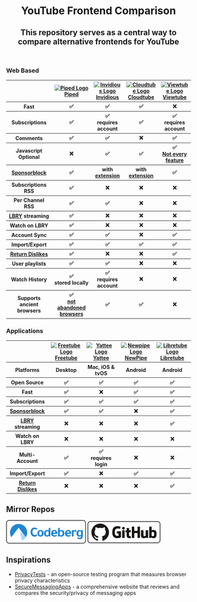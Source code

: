 <html>
  <header>
    <h1>YouTube Frontend Comparison</h1>
    <h2>This repository serves as a central way to compare alternative frontends for YouTube</h2>
  </header>
  <h3>Web Based</h3>
<table>
  <tr>
    <th> </th>
    <th><a href="https://github.com/TeamPiped/Piped"><img src="https://piped.kavin.rocks/img/icons/logo.svg" alt="Piped Logo" width="36" height="36"> <br /> Piped</a></th>
    <th><a href="https://github.com/iv-org/invidious"><img src="https://avatars.githubusercontent.com/u/68407447?s=200&v=4" alt="Invidious Logo" width="36" height="36"> <br /> Invidious</a></th>
    <th><a href="https://sr.ht/~cadence/tube"><img src="https://d4.alternativeto.net/LgTu0hqbLtIwLPo9aOnT0GsEe13gbO_gI62NXbGKXY4/rs:fill:140:140:0/g:ce:0:0/YWJzOi8vZGlzdC9pY29ucy9jbG91ZHR1YmVfMTgzNzc0LnBuZw.png" alt="Cloudtube Logo" width="36" height="36"> <br /> Cloudtube</a></th>
    <th><a href="https://github.com/ViewTube/viewtube-vue"><img src="https://raw.githubusercontent.com/ViewTube/viewtube-vue/stable/.github/images/logo.png" alt="Viewtube Logo" width="36" height="36"> <br /> Viewtube</a></th>
  </tr>
  <tr>
    <th>Fast</th>
    <th>✅</th>
    <th>✅</th>
    <th>✅</th>
    <th>❌</th>
  </tr>
  <tr>
    <th>Subscriptions</th>
    <th>✅</th>
    <th>✅ <br /> requires account</th>
    <th>✅</th>
    <th>✅ <br /> requires account</th>
  </tr>
  <tr>
    <th>Comments</th>
    <th>✅</th>
    <th>✅</th>
    <th>❌</th>
    <th>✅</th>
  </tr>
  <tr>
    <th>Javascript Optional</th>
    <th>❌</th>
    <th>✅</th>
    <th>✅</th>
    <th>✅ <br /><a href="https://github.com/ViewTube/viewtube-vue/issues/2#issuecomment-1057513500">Not every feature</a></th>
  </tr>
  <tr>
    <th><a href="https://github.com/ajayyy/SponsorBlock">Sponsorblock</a></th>
    <th>✅</th>
    <th>with <a href="https://github.com/ajayyy/SponsorBlock">extension</a></th>
    <th>with <a href="https://github.com/ajayyy/SponsorBlock">extension</a></th>
    <th>✅</th>
  </tr>
  <tr>
    <th>Subscriptions RSS</th>
    <th>✅</th>
    <th>❌</th>
    <th>❌</th>
    <th>❌</th>
  </tr>
  <tr>
    <th>Per Channel RSS</th>
    <th>✅</th>
    <th>✅</th>
    <th>❌</th>
    <th>❌</th>
  </tr>
  <tr>
    <th><a href="https://github.com/lbryio/lbry-desktop">LBRY</a> streaming</th>
    <th>✅</th>
    <th>❌</th>
    <th>❌</th>
    <th>❌</th>
  </tr>
  <tr>
    <th>Watch on LBRY</th>
    <th>✅</th>
    <th>❌</th>
    <th>❌</th>
    <th>❌</th>
  </tr>
  <tr>
    <th>Account Sync</th>
    <th>✅</th>
    <th>✅</th>
    <th>❌</th>
    <th>✅</th>
  </tr>
  <tr>
    <th>Import/Export</th>
    <th>✅</th>
    <th>✅</th>
    <th>✅</th>
    <th>✅</th>
  </tr>
  <tr>
    <th><a href="https://github.com/Anarios/return-youtube-dislike">Return Dislikes</a></th>
    <th>✅</th>
    <th>❌</th>
    <th>❌</th>
    <th>✅</th>
  </tr>
  <tr>
    <th>User playlists</th>
    <th>✅</th>
    <th>✅</th>
    <th>❌</th>
    <th>❌</th>
  </tr>
  <tr>
    <th>Watch History</th>
    <th>✅ <br /> stored locally</th>
    <th>✅ <br /> requires account</th>
    <th>❌</th>
    <th>❌</th>
  </tr>
  <tr>
    <th>Supports ancient browsers</th>
    <th>✅ <br /> <a href="https://github.com/IronMaltese/YouTube-Frontend-Comparison/pull/4#issuecomment-1279854489">not abandoned browsers </a> </th>
    <th>✅</th>
    <th>✅</th>
    <th>❌</th>
  </tr>
 </table>

<h3>Applications</h3>
<table>
  <tr>
    <th></th>
    <th><a href="https://github.com/FreeTubeApp/FreeTube"><img src="https://d4.alternativeto.net/KkMBv9B_9P1FqX3bAQtctUokliW48xGKe1j_Y5aIGjY/rs:fill:140:140:0/g:ce:0:0/YWJzOi8vZGlzdC9pY29ucy9mcmVldHViZV8xMjcyMDYucG5n.png" alt="Freetube Logo" width="36" height="36"> <br /> Freetube </a></th>
    <th><a href="https://github.com/yattee/yattee"><img src="https://camo.githubusercontent.com/5acbbe712241861ba5c9fd0011e702f577b661f499f1fc7ffbcca32f37f4320c/68747470733a2f2f722e7961747465652e73747265616d2f69636f6e732f7961747465652d3135302e706e67" alt="Yattee Logo" width="36" height="36"><br /> Yattee</a></th>
    <th><a href="https://github.com/TeamNewPipe/NewPipe"><img src="https://github.com/TeamNewPipe/NewPipe/raw/dev/assets/new_pipe_icon_5.png" alt="Newpipe Logo" width="36" height="36"><br /> NewPipe</a></th>
    <th><a href="https://github.com/libre-tube/LibreTube"><img src="https://avatars.githubusercontent.com/u/96022078?s=200&v=4" alt="Libretube Logo" width="36" height="36"><br /> Libretube</a></th>
  </tr>
  <tr>
    <th>Platforms</th>
    <th>Desktop</th>
    <th>Mac, iOS & tvOS</th>
    <th>Android</th>
    <th>Android</th>
  </tr>
  <tr>
    <th>Open Source</th>
    <th>✅</th>
    <th>✅</th>
    <th>✅</th>
    <th>✅</th>
  </tr>
  <tr>
    <th>Fast</th>
    <th>✅</th>
    <th>❌</th>
    <th>✅</th>
    <th>✅</th>
  </tr>
  <tr>
    <th>Subscriptions</th>
    <th>✅</th>
    <th>✅</th>
    <th>✅</th>
    <th>✅</th>
  </tr>
  <tr>
    <th><a href="https://github.com/ajayyy/SponsorBlock">Sponsorblock</a></th>
    <th>✅</th>
    <th>✅</th>
    <th>❌</th>
    <th>✅</th>
  </tr>
  <tr>
    <th><a href="https://github.com/lbryio/lbry-desktop">LBRY</a> streaming</th>
    <th>❌</th>
    <th>❌</th>
    <th>❌</th>
    <th>✅</th>
  </tr>
  <tr>
    <th>Watch on LBRY</th>
    <th>❌</th>
    <th>❌</th>
    <th>❌</th>
    <th>❌</th>
  </tr>
  <tr>
    <th>Multi-Account</th>
    <th>✅</th>
    <th>✅<br />requires login</th>
    <th>❌</th>
    <th>❌</th>
  </tr>
  <tr>
    <th>Import/Export</th>
    <th>✅</th>
    <th>❌</th>
    <th>✅</th>
    <th>✅</th>
  </tr>
  <tr>
    <th><a href="https://github.com/Anarios/return-youtube-dislike">Return Dislikes</a></th>
    <th>❌</th>
    <th>❌</th>
    <th>❌</th>
    <th>✅</th>
  </tr>
</table>

<h2>Mirror Repos</h2>
  <a href="https://codeberg.org/Iron-Maltese/YouTube-Frontend-Comparison"> <img src="https://raw.githubusercontent.com/ManeraKai/manerakai/main/icons/codeberg.svg" alt="Codeberg Badge"></a>
  <a href="https://github.com/IronMaltese/YouTube-Frontend-Comparison"> <img src="https://raw.githubusercontent.com/ManeraKai/manerakai/main/icons/github.svg" alt="Codeberg Badge"></a>

<h2>Inspirations</h2>
  <ul>
    <li><a href="https://privacytests.org">PrivacyTests</a> - an open-source testing program that measures browser privacy characteristics </li>
    <li><a href="https://www.securemessagingapps.com">SecureMessagingApps</a> - a comprehensive website that reviews and compares the security/privacy of messaging apps</li>
  </ul>
</html>
